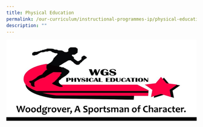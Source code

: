 ```yaml
---
title: Physical Education
permalink: /our-curriculum/instructional-programmes-ip/physical-education/
description: ""
---
```

![Physical Education](/images/PE11111.jpeg)